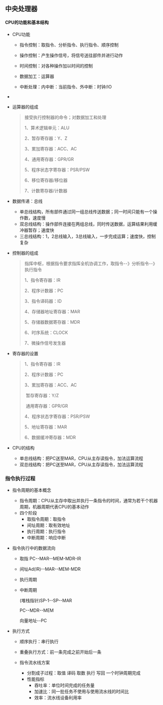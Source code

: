 ## 中央处理器

#### CPU的功能和基本结构

- CPU功能

  - 指令控制：取指令、分析指令、执行指令、顺序控制
  - 操作控制：产生操作信号，将信号送往部件并进行动作

  - 时间控制：对各种操作加以时间的控制

  - 数据加工：运算器

  - 中断处理：内中断：当前指令、外中断：时钟/IO

- > 

- 运算器的组成

  > 接受执行控制器的命令；对数据加工和处理
  >
  > 1、算术逻辑单元：ALU
  >
  > 2、暂存寄存器：Y、Z
  >
  > 3、累加寄存器：ACC、AC
  >
  > 4、通用寄存器：GPR/GR
  >
  > 5、程序状态字寄存器：PSR/PSW
  >
  > 6、移位寄存器/移位器
  >
  > 7、计数寄存器/计数器

- 数据传递：总线

  - 单总线结构，所有部件通过同一组总线传送数据；同一时间只能有一个操作数，速度慢
  -  双总线结构：操作部件连接在两组总线，同时传送数据，运算结果利用缓冲器暂存；速度快
  - 三总线结构：1，2总线输入，3总线输入，一步完成运算；速度快，控制复杂

- 控制器的组成

  > 指挥中枢，根据指令要求指挥全机协调工作，取指令--》分析指令--》执行指令
  >
  > 1、指令寄存器：IR
  >
  > 2、程序计数器：PC
  >
  > 3、指令译码器：ID
  >
  > 4、存储器地址寄存器：MAR
  >
  > 5、存储器数据寄存器：MDR
  >
  > 6、时序系统：CLOCK
  >
  > 7、微操作信号发生器

- 寄存器的设置

  > 1、指令寄存器：IR
  >
  > 2、程序计数器：PC
  >
  > 3、累加寄存器：ACC、AC
  >
  > ​		暂存寄存器：Y/Z
  >
  > ​		通用寄存器：GPR/GR
  >
  > 4、程序状态字寄存器：PSR/PSW
  >
  > 5、地址寄存器：MAR
  >
  > 6、数据缓冲寄存器：MDR

- CPU的结构

  - 单总线结构：把PC送至MAR，CPU从主存读指令，加法运算流程
  - 双总线结构：把PC送至MAR，CPU从主存读指令，加法运算流程

### 指令执行过程

- 指令周期的基本概念

  - 指令周期：CPU从主存中取出并执行一条指令的时间，通常为若干个机器周期，机器周期代表CPU的基本动作
  - 四个阶段
    - 取指令周期：取指令
    - 间址周期：取有效地址
    - 执行周期：执行指令
    - 中断周期：响应中断

- 指令执行中的数据流向
  - 取指 PC--MAR--MEM-MDR-IR

  - 间址Ad(IR)--MAR--MEM-MDR

  - 执行周期

  - 中断周期

    (堆栈指针)SP-1--SP--MAR

    PC--MDR--MEM

    向量地址--PC

- 执行方式

  - 顺序执行：串行执行
  - 重叠执行方式：前一条完成之前开始后一条

  - 指令流水线方案
    - 分割成子过程：取值 译码 取数 执行 写回 一个时钟周期完成
    - 性能指标
      - 吞吐率：单位时间完成的任务量
      - 加速比：同一批任务不使用与使用流水线的时间比
      - 效率：流水线设备利用率